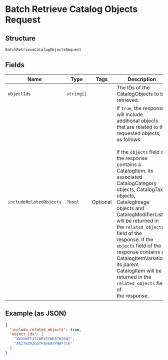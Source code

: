 
# Batch Retrieve Catalog Objects Request

## Structure

`BatchRetrieveCatalogObjectsRequest`

## Fields

| Name | Type | Tags | Description | Getter | Setter |
|  --- | --- | --- | --- | --- | --- |
| `objectIds` | `string[]` |  | The IDs of the CatalogObjects to be retrieved. | getObjectIds(): array | setObjectIds(array objectIds): void |
| `includeRelatedObjects` | `?bool` | Optional | If `true`, the response will include additional objects that are related to the<br>requested objects, as follows:<br><br>If the `objects` field of the response contains a CatalogItem, its associated<br>CatalogCategory objects, CatalogTax objects, CatalogImage objects and<br>CatalogModifierLists will be returned in the `related_objects` field of the<br>response. If the `objects` field of the response contains a CatalogItemVariation,<br>its parent CatalogItem will be returned in the `related_objects` field of<br>the response. | getIncludeRelatedObjects(): ?bool | setIncludeRelatedObjects(?bool includeRelatedObjects): void |

## Example (as JSON)

```json
{
  "include_related_objects": true,
  "object_ids": [
    "W62UWFY35CWMYGVWK6TWJDNI",
    "AA27W3M2GGTF3H6AVPNB77CK"
  ]
}
```

